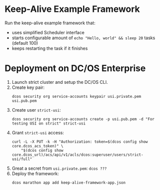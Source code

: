 # Keep-Alive Example Framework

Run the keep-alive example framework that:
- uses simplified Scheduler interface
- starts configurable amount of `echo "Hello, world" && sleep 20` tasks (default 100)
- keeps restarting the task if it finishes

# Deployment on DC/OS Enterprise

1. Launch strict cluster and setup the DC/OS CLI.
2. Create key pair:
   ```
   dcos security org service-accounts keypair usi.private.pem usi.pub.pem
   ```
3. Create user `strict-usi`:
   ```
   dcos security org service-accounts create -p usi.pub.pem -d "For testing USI on strict" strict-usi
   ```
4. Grant `strict-usi` access:
   ```
   curl -L -X PUT -k -H "Authorization: token=$(dcos config show core.dcos_acs_token)" \
       "$(dcos config show core.dcos_url)/acs/api/v1/acls/dcos:superuser/users/strict-usi/full"
   ```
5. Great a secret from `usi.private.pem`: `dcos ???`
6. Deploy the framework:
   ```
   dcos marathon app add keep-alive-framework-app.json
   ```
